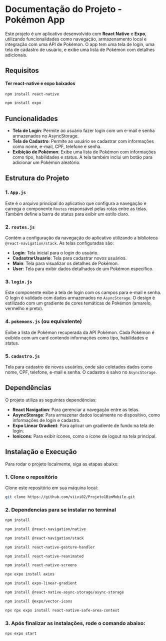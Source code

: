 # Documentação do Projeto - Pokémon App

Este projeto é um aplicativo desenvolvido com **React Native** e **Expo**, utilizando funcionalidades como navegação, armazenamento local e integração com uma API de Pokémon. O app tem uma tela de login, uma tela de cadastro de usuário, e exibe uma lista de Pokémon com detalhes adicionais.

## Requisitos

#### Ter react-native e expo baixados

```bash
npm install react-native
```
```bash
npm install expo
```

## Funcionalidades

- **Tela de Login**: Permite ao usuário fazer login com um e-mail e senha armazenados no AsyncStorage.
- **Tela de Cadastro**: Permite ao usuário se cadastrar com informações como nome, e-mail, CPF, telefone e senha.
- **Exibição de Pokémon**: Exibe uma lista de Pokémon com informações como tipo, habilidades e status. A tela também inclui um botão para adicionar um Pokémon aleatório.

## Estrutura do Projeto

### 1. **`App.js`**

Este é o arquivo principal do aplicativo que configura a navegação e carrega o componente `Routes` responsável pelas rotas entre as telas. Também define a barra de status para exibir um estilo claro.

### 2. **`routes.js`**

Contém a configuração da navegação do aplicativo utilizando a biblioteca `@react-navigation/stack`. As telas configuradas são:
- **Login**: Tela inicial para o login do usuário.
- **CadastrarUsuario**: Tela para cadastrar novos usuários.
- **Main**: Tela para visualizar os detalhes de Pokémon.
- **User**: Tela para exibir dados detalhados de um Pokémon específico.

### 3. **`login.js`**

Este componente exibe a tela de login com os campos para e-mail e senha. O login é validado com dados armazenados no `AsyncStorage`. O design é estilizado com um gradiente de cores temáticas de Pokémon (amarelo, vermelho e preto).

### 4. **`pokemons.js` (ou equivalente)**

Exibe a lista de Pokémon recuperada da API Pokémon. Cada Pokémon é exibido com um card contendo informações como tipo, habilidades e status.

### 5. **`cadastro.js`**

Tela para cadastro de novos usuários, onde são coletados dados como nome, CPF, telefone, e-mail e senha. O cadastro é salvo no `AsyncStorage`.

## Dependências

O projeto utiliza as seguintes dependências:

- **React Navigation**: Para gerenciar a navegação entre as telas.
- **AsyncStorage**: Para armazenar dados localmente no dispositivo, como informações de login e cadastro.
- **Expo Linear Gradient**: Para aplicar um gradiente de fundo na tela de login.
- **Ionicons**: Para exibir ícones, como o ícone de logout na tela principal.

## Instalação e Execução

Para rodar o projeto localmente, siga as etapas abaixo:

### 1. **Clone o repositório**

Clone este repositório em sua máquina local:

```bash
git clone https://github.com/viivi02/Projeto1BimMobile.git
```

### 2. **Dependencias para se instalar no terminal**

```bash
npm install
```

```bash
npm install @react-navigation/native
```

```bash
npm install @react-navigation/stack
```

```bash
npm install react-native-gesture-handler
```

```bash
npm install react-native-reanimated
```

```bash
npm install react-native-screens
```

```bash
npx expo install axios
```

```bash
npm install expo-linear-gradient
```

```bash
npm install @react-native-async-storage/async-storage
```

```bash
npm install @expo/vector-icons
```

```bash
npx npx expo install react-native-safe-area-context
```

### 3. **Após finalizar as instalações, rode o comando abaixo:**

```bash
npx expo start
```
